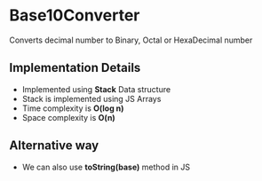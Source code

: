 # Base10Converter

Converts decimal number to Binary, Octal or HexaDecimal number

## Implementation Details
* Implemented using **Stack** Data structure
* Stack is implemented using JS Arrays
* Time complexity is **O(log n)**
* Space complexity is **O(n)**

## Alternative way
* We can also use **toString(base)** method in JS
